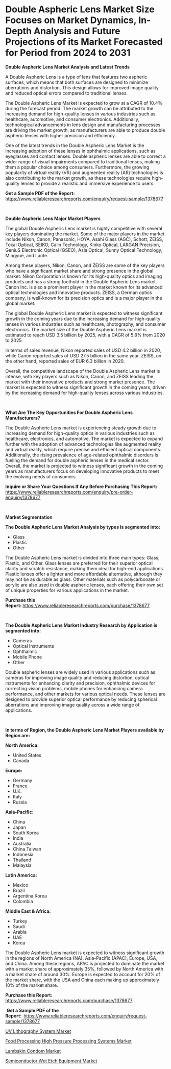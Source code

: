 <p><h1>Double Aspheric Lens Market Size Focuses on Market Dynamics, In-Depth Analysis and Future Projections of its Market Forecasted for Period from 2024 to 2031</h1></p><p><strong>Double Aspheric Lens Market Analysis and Latest Trends</strong></p>
<p><p>A Double Aspheric Lens is a type of lens that features two aspheric surfaces, which means that both surfaces are designed to minimize aberrations and distortion. This design allows for improved image quality and reduced optical errors compared to traditional lenses.</p><p>The Double Aspheric Lens Market is expected to grow at a CAGR of 10.4% during the forecast period. The market growth can be attributed to the increasing demand for high-quality lenses in various industries such as healthcare, automotive, and consumer electronics. Additionally, technological advancements in lens design and manufacturing processes are driving the market growth, as manufacturers are able to produce double aspheric lenses with higher precision and efficiency.</p><p>One of the latest trends in the Double Aspheric Lens Market is the increasing adoption of these lenses in ophthalmic applications, such as eyeglasses and contact lenses. Double aspheric lenses are able to correct a wider range of visual impairments compared to traditional lenses, making them a popular choice among consumers. Furthermore, the growing popularity of virtual reality (VR) and augmented reality (AR) technologies is also contributing to the market growth, as these technologies require high-quality lenses to provide a realistic and immersive experience to users.</p></p>
<p><strong>Get a Sample PDF of the Report:&nbsp;</strong> <a href="https://www.reliableresearchreports.com/enquiry/request-sample/1378677">https://www.reliableresearchreports.com/enquiry/request-sample/1378677</a></p>
<p>&nbsp;</p>
<p><strong>Double Aspheric Lens Major Market Players</strong></p>
<p><p>The global Double Aspheric Lens market is highly competitive with several key players dominating the market. Some of the major players in the market include Nikon, Canon, Panasonic, HOYA, Asahi Glass (AGC), Schott, ZEISS, Tokai Optical, SEIKO, Calin Technology, Kinko Optical, LARGAN Precision, GeniuS Electronic Optical (GSEO), Asia Optical, Sunny Optical Technology, Mingyue, and Lante.</p><p>Among these players, Nikon, Canon, and ZEISS are some of the key players who have a significant market share and strong presence in the global market. Nikon Corporation is known for its high-quality optics and imaging products and has a strong foothold in the Double Aspheric Lens market. Canon Inc. is also a prominent player in the market known for its advanced optical technologies and innovative products. ZEISS, a German optics company, is well-known for its precision optics and is a major player in the global market.</p><p>The global Double Aspheric Lens market is expected to witness significant growth in the coming years due to the increasing demand for high-quality lenses in various industries such as healthcare, photography, and consumer electronics. The market size of the Double Aspheric Lens market is estimated to reach USD 3.5 billion by 2025, with a CAGR of 5.8% from 2020 to 2025.</p><p>In terms of sales revenue, Nikon reported sales of USD 4.2 billion in 2020, while Canon reported sales of USD 27.5 billion in the same year. ZEISS, on the other hand, reported sales of EUR 6.3 billion in 2020.</p><p>Overall, the competitive landscape of the Double Aspheric Lens market is intense, with key players such as Nikon, Canon, and ZEISS leading the market with their innovative products and strong market presence. The market is expected to witness significant growth in the coming years, driven by the increasing demand for high-quality lenses across various industries.</p></p>
<p>&nbsp;</p>
<p><strong>What Are The Key Opportunities For Double Aspheric Lens Manufacturers?</strong></p>
<p><p>The Double Aspheric Lens market is experiencing steady growth due to increasing demand for high-quality optics in various industries such as healthcare, electronics, and automotive. The market is expected to expand further with the adoption of advanced technologies like augmented reality and virtual reality, which require precise and efficient optical components. Additionally, the rising prevalence of age-related ophthalmic disorders is fueling the demand for double aspheric lenses in the medical sector. Overall, the market is projected to witness significant growth in the coming years as manufacturers focus on developing innovative products to meet the evolving needs of consumers.</p></p>
<p><strong>Inquire or Share Your Questions If Any Before Purchasing This Report:</strong> <a href="https://www.reliableresearchreports.com/enquiry/pre-order-enquiry/1378677">https://www.reliableresearchreports.com/enquiry/pre-order-enquiry/1378677</a></p>
<p>&nbsp;</p>
<p><strong>Market Segmentation</strong></p>
<p><strong>The Double Aspheric Lens Market Analysis by types is segmented into:</strong></p>
<p><ul><li>Glass</li><li>Plastic</li><li>Other</li></ul></p>
<p><p>The Double Aspheric Lens market is divided into three main types: Glass, Plastic, and Other. Glass lenses are preferred for their superior optical clarity and scratch resistance, making them ideal for high-end applications. Plastic lenses offer a lighter and more affordable alternative, although they may not be as durable as glass. Other materials such as polycarbonate or acrylic are also used in double aspheric lenses, each offering their own set of unique properties for various applications in the market.</p></p>
<p><strong>Purchase this Report:&nbsp;</strong><a href="https://www.reliableresearchreports.com/purchase/1378677">https://www.reliableresearchreports.com/purchase/1378677</a></p>
<p>&nbsp;</p>
<p><strong>The Double Aspheric Lens Market Industry Research by Application is segmented into:</strong></p>
<p><ul><li>Cameras</li><li>Optical Instruments</li><li>Ophthalmic</li><li>Mobile Phone</li><li>Other</li></ul></p>
<p><p>Double aspheric lenses are widely used in various applications such as cameras for improving image quality and reducing distortion, optical instruments for enhancing clarity and precision, ophthalmic devices for correcting vision problems, mobile phones for enhancing camera performance, and other markets for various optical needs. These lenses are designed to provide superior optical performance by reducing spherical aberrations and improving image quality across a wide range of applications.</p></p>
<p>&nbsp;</p>
<p><strong>In terms of Region, the Double Aspheric Lens Market Players available by Region are:</strong></p>
<p>
    <p> <strong> North America: </strong>
        <ul>
            <li>United States</li>
            <li>Canada</li>
        </ul>
        </p> 
    <p> <strong> Europe: </strong>
        <ul>
            <li>Germany</li>
            <li>France</li>
            <li>U.K.</li>
            <li>Italy</li>
            <li>Russia</li>
        </ul>
        </p> 
    <p> <strong> Asia-Pacific: </strong>
        <ul>
            <li>China</li>
            <li>Japan</li>
            <li>South Korea</li>
            <li>India</li>
            <li>Australia</li>
            <li>China Taiwan</li>
            <li>Indonesia</li>
            <li>Thailand</li>
            <li>Malaysia</li>
        </ul>
        </p> 
    <p> <strong> Latin America: </strong>
        <ul>
            <li>Mexico</li>
            <li>Brazil</li>
            <li>Argentina Korea</li>
            <li>Colombia</li>
        </ul>
        </p> 
    <p> <strong> Middle East & Africa: </strong>
        <ul>
            <li>Turkey</li>
            <li>Saudi</li>
            <li>Arabia</li>
            <li>UAE</li>
            <li>Korea</li>
        </ul>
    </p>
    </p>
<p><p>The Double Aspheric Lens market is expected to witness significant growth in the regions of North America (NA), Asia-Pacific (APAC), Europe, USA, and China. Among these regions, APAC is projected to dominate the market with a market share of approximately 35%, followed by North America with a market share of around 30%. Europe is expected to account for 20% of the market share, with the USA and China each making up approximately 10% of the market share.</p></p>
<p><strong>Purchase this Report: </strong><a href="https://www.reliableresearchreports.com/purchase/1378677">https://www.reliableresearchreports.com/purchase/1378677</a></p>
<p>&nbsp;<strong>Get a Sample PDF of the Report:&nbsp;&nbsp;</strong><a href="https://www.reliableresearchreports.com/enquiry/request-sample/1378677">https://www.reliableresearchreports.com/enquiry/request-sample/1378677</a></p>
<p><strong></strong></p>
<p><p><a href="https://view.publitas.com/reportprime-1/uv-lithography-system-market-size-share-trends-analysis-report-by-material-by-type-by-end-user-by-region-and-segment-forecasts-2023-2030/">UV Lithography System Market</a></p><p><a href="https://view.publitas.com/reportprime-1/global-food-processing-high-pressure-processing-systems-market-by-types-applications-and-major-players-with-regional-growth-rate-analysis-and-development-situation-from-2023-to-2030/">Food Processing High Pressure Processing Systems Market</a></p><p><a href="https://zircon-bluebell-299.notion.site/Lambskin-Condom-Market-Size-Global-Industry-Overview-Market-Segmentation-and-Forecast-2024-to-203-bb9acc5faee04c8b9b6f8cb3fb7b55fe">Lambskin Condom Market</a></p><p><a href="https://view.publitas.com/reportprime-1/semiconductor-wet-etch-equipment-market-a-comprehensive-report-of-its-market-share-growth-trends-2023-2030/">Semiconductor Wet Etch Equipment Market</a></p></p>